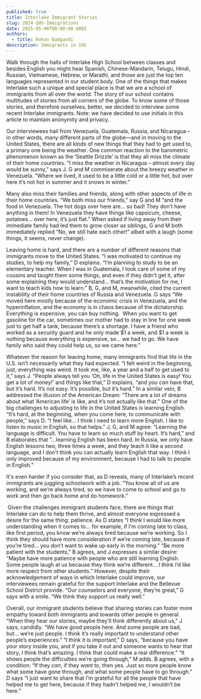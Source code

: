 ```yaml
---
published: true
title: Interlake Immigrant Stories
slug: 2024-IHS-Immigrations
date: 2025-05-06T00:00:00.000Z
authors:
  - title: Rohan Badgandi
description: Immigrants in IHS
---
```




Walk through the halls of Interlake High School between classes and besides English you might hear Spanish, Chinese-Mandarin, Telugu, Hindi, Russian, Vietnamese, Hebrew, or Marathi, and those are just the top ten languages represented in our student body. One of the things that makes Interlake such a unique and special place is that we are a school of immigrants from all over the world. The story of our school contains multitudes of stories from all corners of the globe. To know some of those stories, and therefore ourselves, better, we decided to interview some recent Interlake immigrants. Note: we have decided to use initials in this article to maintain anonymity and privacy.

Our interviewees hail from Venezuela, Guatemala, Russia, and Nicaragua – in other words, many different parts of the globe—and in moving to the United States, there are all kinds of new things that they had to get used to, a primary one being the weather. One common reaction to the barometric phenomenon known as the ‘Seattle Drizzle’ is that they all miss the climate of their home countries. “I miss the weather in Nicaragua – almost every day would be sunny,” says J. G and M commiserate about the breezy weather in Venezuela. “Where we lived, it used to be a little cold or a little hot, but over here it’s not hot in summer and it snows in winter.”

Many also miss their families and friends, along with other aspects of life in their home countries. “We both miss our friends,” say G and M “and the food in Venezuela. The hot dogs over here are… so bad! They don’t have anything in them! In Venezuela they have things like capsicum, cheese, potatoes… over here, it’s just flat.” When asked if living away from their immediate family had led them to grow closer as siblings, G and M both immediately replied “No, we still hate each other!” albeit with a laugh (some things, it seems, never change). 

Leaving home is hard, and there are a number of different reasons that immigrants move to the United States. “I was motivated to continue my studies, to help my family,” D explains. “I’m planning to study to be an elementary teacher. When I was in Guatemala, I took care of some of my cousins and taught them some things, and even if they didn’t get it, after some explaining they would understand… that’s the motivation for me, I want to teach kids how to learn.” B, G, and M, meanwhile, cited the current instability of their home countries of Russia and Venezuela. G says “We moved here mostly because of the economic crisis in Venezuela, and the hyperinflation, and the economy is in chaos because of the dictatorship. Everything is expensive, you can buy nothing.  When you want to get gasoline for the car, sometimes our mother had to stay in line for one week just to get half a tank, because there’s a shortage. I have a friend who worked as a security guard and he only made $1 a week, and $1 a week is nothing because everything is expensive, so… we had to go. We have family who said they could help us, so we came here.” 

Whatever the reason for leaving home, many immigrants find that life in the U.S. isn’t necessarily what they had expected. “I felt weird in the beginning, just, everything was weird. It took me, like, a year and a half to get used to it,” says J. “People always tell you ‘Oh, life in the United States is easy! You get a lot of money!’ and things like that,” D explains, “and you *can* have that, but it’s hard. It’s not easy. It’s possible, but it’s hard.” In a similar vein, B addressed the illusion of the American Dream: “There are a lot of dreams about what ‘American life’ is like, and it’s not actually like that.” One of the big challenges to adjusting to life in the United States is learning English. “It’s hard, at the beginning, when you come here, to communicate with people,” says D. “I feel like… I think I need to learn more English. I like to listen to music in English, so that helps.” J, G, and M agree: “Learning the language is difficult. You have to learn so much stuff by heart. It’s hard,” and B elaborates that “…learning English has been hard. In Russia, we only have English lessons two, three times a week, and they teach it like a second language, and I don’t think you can actually learn English that way. I think I only improved because of my environment, because I had to talk to people in English.” 

It's even harder if you consider that, as D reveals, many of Interlake’s recent immigrants are juggling schoolwork with a job. “You know all of us are working, and we’re always tired, so we have to come to school and go to work and then go back home and do homework.”

 Given the challenges immigrant students face, there are things that Interlake can do to help them thrive, and almost everyone expressed a desire for the same thing: patience. As D states “I think I would like more understanding when it comes to… for example, if I’m coming late to class, like first period, you know we’re always tired because we’re working. So I think they should have more consideration if we’re coming late, because if you’re tired… you don’t want to wake up early in the morning.” “Be more patient with the students,” B agrees, and J expresses a similar desire: “Maybe have more patience with people who are still learning English. Some people laugh at us because they think we’re different… I think I’d like more respect from other students.” However, despite their acknowledgement of ways in which Interlake could improve, our interviewees remain grateful for the support Interlake and the Bellevue School District provide. “Our counselors and everyone, they’re great,” G says with a smile. “We think they support us really well.” 

Overall, our immigrant students believe that sharing stories can foster more empathy toward both immigrants and towards other people in general. “When they hear our stories, maybe they’ll think differently about us,” J says, candidly. “We have good people here. And some people are bad, but… we’re just people. I think it’s really important to understand other people’s experiences.” “I think it is important,” D says, “because you have your story inside you, and if you take it out and someone wants to hear that story, I think that’s amazing. I think that could make a real difference.” “It shows people the difficulties we’re going through,” M adds. B agrees, with a condition: “If they *can*, if they *want* to, then yes. Just so more people know what some have gone through, and what some people have to go through.” D says “I just want to share that I’m grateful for all the people that have helped me to get here, because if they hadn’t helped me, I wouldn’t be here.”
